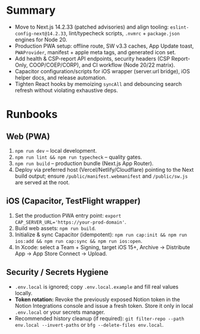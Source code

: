 # Summary
- Move to Next.js 14.2.33 (patched advisories) and align tooling: `eslint-config-next@14.2.33`, lint/typecheck scripts, `.nvmrc` + `package.json` engines for Node 20.
- Production PWA setup: offline route, SW v3.3 caches, App Update toast, `PWAProvider`, manifest + apple meta tags, and generated icon set.
- Add health & CSP-report API endpoints, security headers (CSP Report-Only, COOP/COEP/CORP), and CI workflow (Node 20/22 matrix).
- Capacitor configuration/scripts for iOS wrapper (server.url bridge), iOS helper docs, and release automation.
- Tighten React hooks by memoizing `syncAll` and debouncing search refresh without violating exhaustive deps.

# Runbooks
## Web (PWA)
1. `npm run dev` – local development.
2. `npm run lint && npm run typecheck` – quality gates.
3. `npm run build` – production bundle (Next.js App Router).
4. Deploy via preferred host (Vercel/Netlify/Cloudflare) pointing to the Next build output; ensure `/public/manifest.webmanifest` and `/public/sw.js` are served at the root.

## iOS (Capacitor, TestFlight wrapper)
1. Set the production PWA entry point: `export CAP_SERVER_URL='https://your-prod-domain'`.
2. Build web assets: `npm run build`.
3. Initialize & sync Capacitor (idempotent): `npm run cap:init && npm run ios:add && npm run cap:sync && npm run ios:open`.
4. In Xcode: select a Team + Signing, target iOS 15+, Archive → Distribute App → App Store Connect → Upload.

## Security / Secrets Hygiene
- `.env.local` is ignored; copy `.env.local.example` and fill real values locally.
- **Token rotation:** Revoke the previously exposed Notion token in the Notion Integrations console and issue a fresh token. Store it only in local `.env.local` or your secrets manager.
- Recommended history cleanup (if required): `git filter-repo --path env.local --invert-paths` or `bfg --delete-files env.local`.
